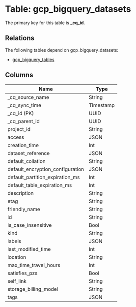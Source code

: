 # Table: gcp_bigquery_datasets



The primary key for this table is **_cq_id**.

## Relations

The following tables depend on gcp_bigquery_datasets:
  - [gcp_bigquery_tables](gcp_bigquery_tables.md)

## Columns
| Name          | Type          |
| ------------- | ------------- |
|_cq_source_name|String|
|_cq_sync_time|Timestamp|
|_cq_id (PK)|UUID|
|_cq_parent_id|UUID|
|project_id|String|
|access|JSON|
|creation_time|Int|
|dataset_reference|JSON|
|default_collation|String|
|default_encryption_configuration|JSON|
|default_partition_expiration_ms|Int|
|default_table_expiration_ms|Int|
|description|String|
|etag|String|
|friendly_name|String|
|id|String|
|is_case_insensitive|Bool|
|kind|String|
|labels|JSON|
|last_modified_time|Int|
|location|String|
|max_time_travel_hours|Int|
|satisfies_pzs|Bool|
|self_link|String|
|storage_billing_model|String|
|tags|JSON|